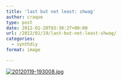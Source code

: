 ```yaml
---
title: 'last but not least: shwag'
author: craque
type: post
date: 2012-01-20T03:30:27+00:00
url: /2012/01/19/last-but-not-least-shwag/
categories:
  - synthdiy
format: image

---
```

[<img src="/img/2012/01/20120119-193008.jpg" alt="20120119-193008.jpg" class="alignnone size-full" />][1]

 [1]: /img/2012/01/20120119-193008.jpg
